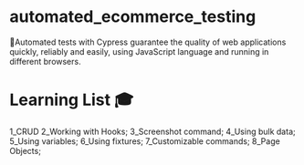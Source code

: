 # automated_ecommerce_testing

🚀Automated tests with Cypress guarantee the quality of web applications quickly, reliably and easily, using JavaScript language and running in different browsers.

# Learning List 🎓
1_CRUD
2_Working with Hooks;
3_Screenshot command;
4_Using bulk data;
5_Using variables;
6_Using fixtures;
7_Customizable commands;
8_Page Objects;
